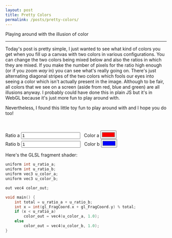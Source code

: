 ```yaml
---
layout: post
title: Pretty Colors
permalink: /posts/pretty-colors/
---
```


Playing around with the illusion of color

---
<link rel="stylesheet" href="{{ '/static/mandelbrot/style.css' | relative_url }}">
<script src="{{ '/static/pretty_colors/script.js' | relative_url }}" type="text/javascript"></script>

Today's post is pretty simple, I just wanted to see what kind of colors you get
when you fill up a canvas with two colors in various configurations. You can
change the two colors being mixed below and also the ratios in which they are
mixed. If you make the number of pixels for the ratio high enough (or if you
zoom _way_ in) you can see what's really going on. There's just alternating
diagonal stripes of the two colors which fools our eyes into seeing a color
which isn't actually present in the image. Although to be fair, all colors that
we see on a screen (aside from red, blue and green) are all illusions anyway. I
probably could have done this in plain JS but it's in WebGL because it's just
more fun to play around with.

Nevertheless, I found this little toy fun to play around with and I hope you do
too!

<canvas id="glcanvas"></canvas>
<br>
<form id="inputs">
<label for="ratio_a">Ratio a</label>
<input id="ratio_a" type="number" value="1" />
&nbsp;
<label for="color_a">Color a</label>
<input type="color" id="color_a" value="#ff0000">
<br>
<label for="ratio_b">Ratio b</label>
<input id="ratio_b" type="number" value="1" />
&nbsp;
<label for="color_b">Color b</label>
<input type="color" id="color_b" value="#0000ff">
</form>

Here's the GLSL fragment shader:

```c
uniform int u_ratio_a;
uniform int u_ratio_b;
uniform vec3 u_color_a;
uniform vec3 u_color_b;

out vec4 color_out;

void main() {
    int total = u_ratio_a + u_ratio_b;
    int x = int(gl_FragCoord.x + gl_FragCoord.y) % total;
    if (x < u_ratio_a)
        color_out = vec4(u_color_a, 1.0);
    else
        color_out = vec4(u_color_b, 1.0);
}
```
